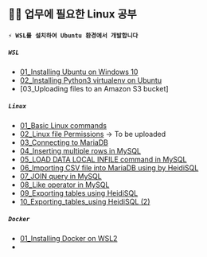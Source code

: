 ## 🐱‍💻 업무에 필요한 Linux 공부

#### `⚡ WSL를 설치하여 Ubuntu 환경에서 개발합니다`

##### `WSL` 

- [01_Installing Ubuntu on Windows 10](https://github.com/JuheePak/linuxStudy/blob/master/WSL/01_Installing%20Ubuntu%20on%20Windows%2010.md)
- [02_Installing Python3 virtualenv on Ubuntu](https://github.com/JuheePak/linuxStudy/blob/master/WSL/02_Installing%20Python3%20virtualenv%20on%20Ubuntu.md)
- [03_Uploading files to an Amazon S3 bucket]

##### `Linux`

- [01_Basic Linux commands](https://github.com/JuheePak/linuxStudy/blob/master/Linux/01_Basic%20Linux%20commands.md)
- [02_Linux file Permissions](https://github.com/JuheePak/linuxStudy/blob/master/Linux/02_Linux%20file%20Permissions.md) -> To be uploaded
- [03_Connecting to MariaDB](https://github.com/JuheePak/linuxStudy/blob/master/Linux/03_Connecting%20to%20MariaDB.md)
- [04_Inserting multiple rows in MySQL](https://github.com/JuheePak/linuxStudy/blob/master/Linux/04_Inserting%20multiple%20rows%20in%20MySQL.md)
- [05_LOAD DATA LOCAL INFILE command in MySQL](https://github.com/JuheePak/linuxStudy/blob/master/Linux/05_LOAD%20DATA%20LOCAL%20INFILE%20command%20in%20MySQL.md)
- [06_Importing CSV file into MariaDB using by HeidiSQL](https://github.com/JuheePak/linuxStudy/blob/master/Linux/06_Importing%20CSV%20file%20into%20MariaDB%20using%20by%20HeidiSQL.md)
- [07_JOIN query in MySQL](https://github.com/JuheePak/linuxStudy/blob/master/Linux/07_JOIN%20query%20in%20MySQL.md)
- [08_Like operator in MySQL](https://github.com/JuheePak/linuxStudy/blob/master/Linux/08_Like%20operator%20in%20MySQL.md)
- [09_Exporting tables using HeidiSQL](https://github.com/JuheePak/linuxStudy/blob/master/Linux/09_Exporting%20tables%20using%20HeidiSQL.md)
- [10_Exporting_tables_using HeidiSQL (2)](https://github.com/JuheePak/linuxStudy/blob/master/Linux/10_Exporting%20tables%20using%20HeidiSQL%20(2).md)

##### `Docker`

- [01_Installing Docker on WSL2](https://github.com/JuheePak/linuxStudy/blob/master/Docker/01_Installing%20Docker%20on%20WSL2.md)
- 

